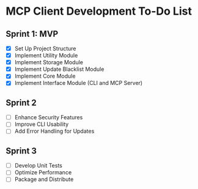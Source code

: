 # MCP Client Development To-Do List

## Sprint 1: MVP
- [x] Set Up Project Structure
- [x] Implement Utility Module
- [x] Implement Storage Module
- [x] Implement Update Blacklist Module
- [x] Implement Core Module
- [x] Implement Interface Module (CLI and MCP Server)

## Sprint 2
- [ ] Enhance Security Features
- [ ] Improve CLI Usability
- [ ] Add Error Handling for Updates

## Sprint 3
- [ ] Develop Unit Tests
- [ ] Optimize Performance
- [ ] Package and Distribute